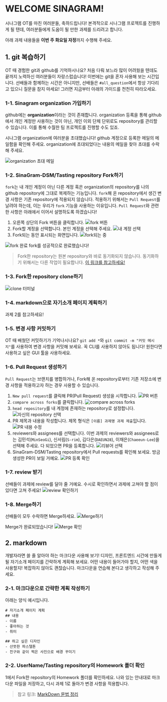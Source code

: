 # WELCOME SINAGRAM!

시나그램 OT를 마친 여러분들, 축하드립니다! 본격적으로 시나그램 프로젝트를 진행하게 될 텐데, 여러분들에게 도움이 될 만한 과제를 드리려고 합니다.

아래 과제 내용들을 **이번 주 화요일 자정**까지 수행해 주세요.

## 1. git 복습하기

OT 때 경험한 git과 github를 기억하시나요? 처음 다뤄 보느라 많이 어려웠을 텐데도 끝까지 노력하신 여러분들이 자랑스럽습니다! 이번에는 git을 혼자 사용해 보는 시간입니다. 선배들과 함께하는 시간은 아니지만, 선배들은 `#all_question`에서 항상 기다리고 있으니 질문을 참지 마세요! 그러면 지금부터 아래의 가이드를 천천히 따라오세요.

### 1-1. Sinagram organization 가입하기

github에는 **organization**이라는 것이 존재합니다. organization 등록을 통해 github에서 개인 계정만 사용하는 것이 아닌, 개인 이외 단체 단위로도 repository를 관리할 수 있습니다. 이를 통해 수월한 팀 프로젝트를 진행할 수도 있죠.

시나그램 organization에 여러분을 초대했습니다! github 계정으로 등록한 메일의 메일함을 확인해 주세요. organization에 초대되었다는 내용의 메일을 찾아 초대를 수락해 주세요.

![organization 초대 메일](./../assets/OT-01.png)

### 1-2. SinaGram-DSM/Tasting repository Fork하기

`fork`는 내 개인 계정이 아닌 다른 계정 혹은 organization의 repository를 나의 github repository에 그대로 복제하는 기능입니다. `fork`해 온 repository에서 생긴 변경 사항은 기존 repository에 적용되지 않습니다. 적용하기 위해서는 `Pull Request`를 날려야 하는데, 이는 우리가 `fork` 기능을 사용하는 이유입니다. `Pull Request`와 관련한 사항은 아래에서 이어서 설명하도록 하겠습니다!

1. 오른쪽 상단의 Fork 버튼을 클릭합니다.
   ![fork 버튼](./../assets/OT-02.png)
2. Fork할 계정을 선택합니다. 본인 계정을 선택해 주세요.
   ![내 계정 선택](./../assets/OT-03.png)
3. Fork되는 동안 표시되는 화면입니다.
   ![fork되는 중](./../assets/OT-04.png)

![fork 완료](./../assets/OT-05.png)
fork를 성공적으로 완료했습니다!

> Fork한 repository는 원본 repository와 바로 동기화되지 않습니다. 동기화하기 위해서는 다른 작업이 필요합니다. [이 링크를 참고하세요!](https://json.postype.com/post/210431)

### 1-3. Fork한 repository clone하기

![clone 터미널](./../assets/OT-06.png)

### 1-4. markdown으로 자기소개 페이지 계획하기

과제 2를 참고하세요!

### 1-5. 변경 사항 커밋하기

OT 때 배웠던 커밋하기가 기억나시나요? `git add *`와 `git commit -m "커밋 메시지"`를 사용하여 변경 사항을 커밋해 보세요. 꼭 CLI를 사용하지 않아도 됩니다! 원한다면 사용하고 싶은 GUI 툴을 사용하세요.

### 1-6. Pull Request 생성하기

`Pull Request`는 브랜치를 병합하거나, Fork해 온 repository로부터 기존 저장소에 변경 사항을 적용하고자 하는 경우 사용할 수 있습니다.

1. `New pull request`를 클릭해 PR(Pull Request) 생성을 시작합니다.
   ![PR 버튼](./../assets/OT-07.png)
2. `compare across forks`를 클릭합니다.
   ![compare across forks](./../assets/OT-08.png)
3. `head repository`를 내 계정에 존재하는 repository로 설정합니다.
   ![자신의 repository 선택](./../assets/OT-09.png)
4. PR 제목과 내용을 작성합니다. 제목 형식은 `[이름] 과제명 과제 제출`입니다.
   ![PR 내용 수정](./../assets/OT-10.png)
5. reviewers와 assignees를 선택합니다. 이번 과제의 reviewers와 assignees로는 김민석(`MinSeoGi`), 신서림(`S-rim`), 김다은(`DAEUN28`), 이채은(`Chaeeun-Lee`)을 선택해 주세요. 다 되었으면 PR을 등록합니다.
   ![리뷰어 선택](./../assets/OT-11.png)
6. SinaGram-DSM/Tasting repository에서 Pull requests를 확인해 보세요. 방금 생성한 PR이 보일 거예요.
   ![PR 등록 확인](./../assets/OT-12.png)

### 1-7. review 받기

선배들이 과제에 review를 달아 줄 거예요. 수시로 확인하면서 과제에 고쳐야 할 점이 있다면 고쳐 주세요!
![review 확인하기](./../assets/OT-13.png)

### 1-8. Merge하기

선배들이 모두 수락하면 Merge하세요.
![Merge하기](./../assets/OT-14.png)

Merge가 완료되었습니다!
![Merge 확인](./../assets/OT-15.png)

## 2. markdown

개발자라면 쓸 줄 알아야 하는 마크다운 사용해 보기! 디자인, 프론트엔드 시간에 만들게 될 자기소개 페이지를 간략하게 계획해 보세요. 어떤 내용이 들어가야 할지, 어떤 색을 사용할지! 복잡하지 않아도 괜찮습니다. 마크다운을 연습해 본다고 생각하고 작성해 주세요.

### 2-1. 마크다운으로 간략한 계획 작성하기

아래는 양식 예시입니다.

```
# 자기소개 페이지 계획
## 내용
- 이름
- 좋아하는 것
- 취미

## 하고 싶은 디자인
- 산뜻한 파스텔톤
- 친구와 같이 찍은 사진으로 배경 꾸미기
```

### 2-2. UserName/Tasting repository의 Homework 폴더 확인

1에서 Fork한 repository의 Homework 폴더를 확인하세요. 나와 있는 안내대로 마크다운 파일을 저장하고, 다시 과제 1로 돌아가 변경 사항을 적용합니다.

> 참고 링크: [MarkDown 문법 정리](https://heropy.blog/2017/09/30/markdown/)
